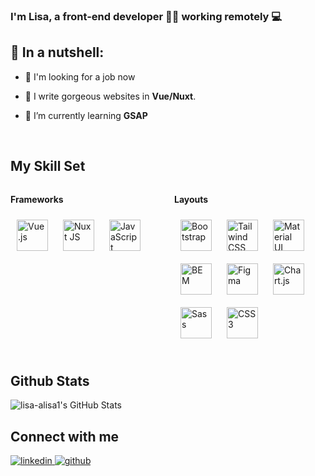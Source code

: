 ### I'm Lisa, a front-end developer 👨‍💻 working remotely  💻  
  

## 📌 In a nutshell:   
  

* 🔭 I'm looking for a job now  
  

* 🤩 I write gorgeous websites in **Vue/Nuxt**.  
  

* 🌱  I’m currently learning **GSAP**  
  
  
<br/>  


## My Skill Set  

<div style="display: table; width: 100%;">
  <div style="display: table-row">
    <div style="display: table-cell; width: 50%; padding-right: 10px; vertical-align: top;">
      <p><strong>Frameworks</strong></p>
      <div align="start">  
        <a href="https://vuejs.org/" target="_blank"><img style="margin: 10px" src="https://profilinator.rishav.dev/skills-assets/vuejs-original-wordmark.svg" alt="Vue.js" height="50" /></a>  
        <a href="https://nuxtjs.org/" target="_blank"><img style="margin: 10px" src="https://profilinator.rishav.dev/skills-assets/nuxt.png" alt="Nuxt JS" height="50" /></a>  
        <a href="https://www.javascript.com/" target="_blank"><img style="margin: 10px" src="https://profilinator.rishav.dev/skills-assets/javascript-original.svg" alt="JavaScript" height="50" /></a>  
      </div>
    </div>
    <br />
    <div style="display: table-cell; width: 50%; padding-left: 10px; vertical-align: top;">
      <p><strong>Layouts</strong></p>
      <div align="start">  
        <a href="https://getbootstrap.com/docs/3.4/javascript/" target="_blank"><img style="margin: 10px" src="https://profilinator.rishav.dev/skills-assets/bootstrap-plain.svg" alt="Bootstrap" height="50" /></a>  
        <a href="https://www.tailwindcss.com/" target="_blank"><img style="margin: 10px" src="https://profilinator.rishav.dev/skills-assets/tailwindcss.svg" alt="Tailwind CSS" height="50" /></a>  
        <a href="https://mui.com/" target="_blank"><img style="margin: 10px" src="https://profilinator.rishav.dev/skills-assets/mui.png" alt="Material UI" height="50" /></a>  
        <a href="http://getbem.com/" target="_blank"><img style="margin: 10px" src="https://profilinator.rishav.dev/skills-assets/bem.svg" alt="BEM" height="50" /></a>  
        <a href="https://www.figma.com/" target="_blank"><img style="margin: 10px" src="https://profilinator.rishav.dev/skills-assets/figma-icon.svg" alt="Figma" height="50" /></a>  
        <a href="https://www.chartjs.org/" target="_blank"><img style="margin: 10px" src="https://profilinator.rishav.dev/skills-assets/logo-title.svg" alt="Chart.js" height="50" /></a>  
        <a href="https://sass-lang.com/" target="_blank"><img style="margin: 10px" src="https://profilinator.rishav.dev/skills-assets/sass-original.svg" alt="Sass" height="50" /></a>  
        <a href="https://www.w3schools.com/css/" target="_blank"><img style="margin: 10px" src="https://profilinator.rishav.dev/skills-assets/css3-original-wordmark.svg" alt="CSS3" height="50" /></a>  
      </div>
    </div>
  </div>
</div>


<br />


## Github Stats  
<img src="https://github-readme-stats.vercel.app/api/top-langs/?username=lisa-alisa1&theme=vue-dark&show_icons=true&hide_border=true&layout=compact" alt="lisa-alisa1's GitHub Stats" />


<br/>  


## Connect with me  
<a href="https://linkedin.com/in/https://www.linkedin.com/in/lisa-doroshenko-2b676025a/" target="_blank">
<img src=https://img.shields.io/badge/linkedin-%231E77B5.svg?&style=for-the-badge&logo=linkedin&logoColor=white alt=linkedin style="margin-bottom: 5px;" />
</a>
<a href="https://github.com/https://github.com/lisa-alisa1" target="_blank">
<img src=https://img.shields.io/badge/github-%2324292e.svg?&style=for-the-badge&logo=github&logoColor=white alt=github style="margin-bottom: 5px;" />
</a>




